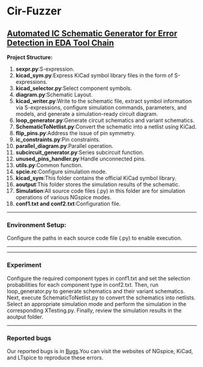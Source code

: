# Cir-Fuzzer
## [Automated IC Schematic Generator for Error Detection in EDA Tool Chain](https://github.com/limeilin-lu/Cir-Fuzzer/edit/main/README.md)
**Project Structure:**
1. **sexpr.py**:S-expression.
2. **kicad_sym.py**:Express KiCad symbol library files in the form of S-expressions.
3. **kicad_selector.py**:Select component symbols.
4. **diagram.py**:Schematic Layout.
5. **kicad_writer.py**:Write to the schematic file, extract symbol information via S-expressions, configure simulation commands, parameters, and models, and generate a simulation-ready circuit diagram.
6. **loop_generator.py**:Generate circuit schematics and variant schematics.
7. **SchematicToNetlist.py**:Convert the schematic into a netlist using KiCad.
8. **flip_pins.py**:Address the issue of pin symmetry.
9. **ic_constraints.py**:Pin constraints.
10. **parallel_diagram.py**:Parallel operation.
11. **subcircuit_generator.py**:Series subcircuit function.
12. **unused_pins_handler.py**:Handle unconnected pins.
13. **utils.py**:Common function.
14. **spcie.rc**:Configure simulation mode.
15. **kicad_sym**:This folder contains the official KiCad symbol library.
16. **aoutput**:This folder stores the simulation results of the schematic.
17. **Simulation**:All source code files (.py) in this folder are for simulation operations of various NGspice modes.
18. **conf1.txt and conf2.txt**:Configuration file.
***
### Environment Setup:
Configure the paths in each source code file (.py) to enable execution.
***
***
### Experiment
Configure the required component types in conf1.txt and set the selection probabilities for each component type in conf2.txt. Then, run loop_generator.py to generate schematics and their variant schematics. Next, execute SchematicToNetlist.py to convert the schematics into netlists. Select an appropriate simulation mode and perform the simulation in the corresponding XTesting.py. Finally, review the simulation results in the aoutput folder.
***

### Reported bugs
Our reported bugs is in [Bugs](https://github.com/limeilin-lu/Cir-Fuzzer/blob/main/reported-defects.md).You can visit the websites of NGspice, KiCad, and LTspice to reproduce these errors.
